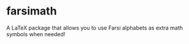 # farsimath
A LaTeX package that allows you to use Farsi alphabets as extra math symbols when needed!
